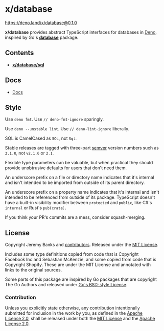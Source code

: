 # x/database

https://deno.land/x/database@0.1.0

**x/database** provides abstract TypeScript interfaces for databases in [Deno],
inspired by Go's [**database**](https://golang.org/pkg/database/) package.

[Deno]: https://deno.land/

## Contents

- [**x/database/sql**](./sql/)

## Docs

- [Docs](./docs/)

## Style

Use `deno fmt`. Use `// deno-fmt-ignore` sparingly.

Use `deno --unstable lint`. Use `// deno-lint-ignore` liberally.

SQL is CamelCased as `SQL`, not `Sql`.

Stable releases are tagged with three-part [semver] version numbers such as
`2.1.0`, not `v2.1.0` or `2.1`.

[semver]: https://semver.org/spec/v2.0.0.html

Flexible type parameters can be valuable, but when practical they should provide
unobtrusive defaults for users that don't need them.

An underscore prefix on a file or directory name indicates that it's internal
and isn't intended to be imported from outside of its parent directory.

An underscore prefix on a property name indicates that it's internal and isn't
intended to be referenced from outside of its package. TypeScript doesn't have a
built-in visibility modifier between `protected` and `public`, like C#'s
`internal` or Rust's `pub(crate)`.

If you think your PR's commits are a mess, consider squash-merging.

## License

Copyright Jeremy Banks and [contributors]. Released under the [MIT License].

[contributors]: https://github.com/jeremyBanks/database/graphs/contributors
[MIT License]: http://opensource.org/licenses/MIT

Includes some type definitions copied from code that is Copyright Facebook Inc
and Sebastian McKenzie, and some copied from code that is Copyright Shopify.
These are under the MIT License and annotated with links to the original
sources.

Some parts of this package are inspired by Go packages that are copyright The Go
Authors and released under [Go's BSD-style License].

[Go's BSD-style License]: https://golang.org/LICENSE

### Contribution

Unless you explicitly state otherwise, any contribution intentionally submitted
for inclusion in the work by you, as defined in the [Apache License 2.0], shall
be released under both the [MIT License] and the [Apache License 2.0].

[Apache License 2.0]: http://www.apache.org/licenses/LICENSE-2.0
